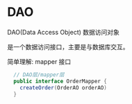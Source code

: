 # DAO

DAO(Data Access Object) 数据访问对象

是一个数据访问接口，主要是与数据库交互。

简单理解: mapper 接口

```java
  // DAO层/mapper层
  public interface OrderMapper {
    createOrder(OrderAO orderAO)
  }
```

